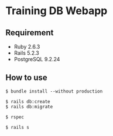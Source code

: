 # Training DB Webapp

## Requirement
+ Ruby 2.6.3
+ Rails 5.2.3
+ PostgreSQL 9.2.24

## How to use
```
$ bundle install --without production
```
```
$ rails db:create
$ rails db:migrate
```
```
$ rspec
```
```
$ rails s
```
